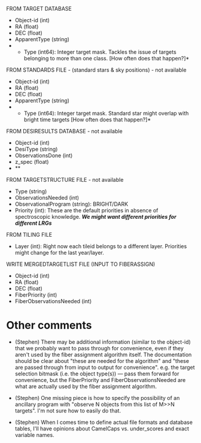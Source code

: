 FROM TARGET DATABASE 
- Object-id   (int)
- RA  (float)
- DEC (float)
- ApparentType (string)
- * Type (int64): Integer target mask. Tackles the issue of targets
belonging to more than one class. [How often does that happen?]* 

FROM STANDARDS FILE - (standard stars & sky positions) - not available
- Object-id (int)
- RA (float)
- DEC (float)
- ApparentType (string)
- * Type (int64): Integer target mask. Standard star might overlap
with bright time targets [How often does that happen?]* 

FROM DESIRESULTS DATABASE - not available
- Object-id (int)
- DesiType (string)
- ObservationsDone (int)
- z_spec (float)
- **

FROM TARGETSTRUCTURE FILE - not available
- Type (string)
- ObservationsNeeded (int)
- ObservationalProgram (string): BRIGHT/DARK
- Priority (int): These are the default priorities in absence of
spectroscopic knowledge. ***We might want different priorities for
different LRGs***

FROM TILING FILE
- Layer (int): Right now each tileid belongs to a different
layer. Priorities might change for the last year/layer.

WRITE MERGEDTARGETLIST FILE (INPUT TO FIBERASSIGN)
- Object-id (int)
- RA (float)
- DEC (float)
- FiberPriority (int)
- FiberObservationsNeeded (int)


Other comments
==============

* (Stephen) There may be additional information (similar to the object-id) that
we probably want to pass through for convenience, even if they aren't
used by the fiber assignment algorithm itself.  The documentation
should be clear about "these are needed for the algorithm" and "these
are passed through from input to output for convenience".  e.g. the
target selection bitmask (i.e. the object type(s)) — pass them forward
for convenience, but the FiberPriority and FiberObservationsNeeded are
what are actually used by the fiber assignment algorithm. 
 
* (Stephen) One missing piece is how to specify the possibility of an
  ancillary program with "observe N objects from this list of M>>N
  targets".  I'm not sure how to easily do that. 

* (Stephen) When I comes time to define actual file formats and
  database tables, I'll have opinions about CamelCaps vs. under_scores
  and exact variable names. 
